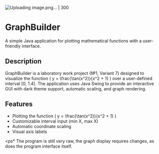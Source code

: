 ![Uploading image.png… | 300]()


# GraphBuilder

A simple Java application for plotting mathematical functions with a user-friendly interface.

## Description
GraphBuilder is a laboratory work project (№1, Variant 7) designed to visualize the function \( y = \frac{\tan(x^2)}{x^2 + 1} \) over a user-defined interval [0, 1.4]. The application uses Java Swing to provide an interactive GUI with dark theme support, automatic scaling, and graph rendering.

## Features
- Plotting the function \( y = \frac{\tan(x^2)}{x^2 + 1} \)
- Customizable interval input (min X, max X)
- Automatic coordinate scaling
- Visual axis labels


<ps* The program is still very raw, the graph display requires changes, as does the program interface itself.
